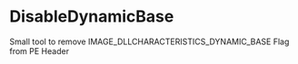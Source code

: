 # DisableDynamicBase
Small tool to remove IMAGE_DLLCHARACTERISTICS_DYNAMIC_BASE Flag from PE Header
